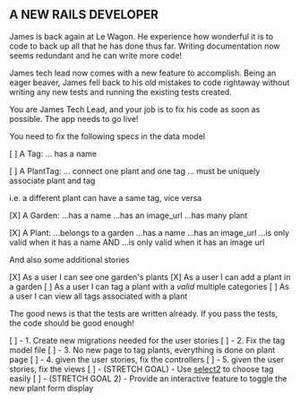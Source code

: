 ## A NEW RAILS DEVELOPER

James is back again at Le Wagon.
He experience how wonderful it is to code to back up all that
he has done thus far. Writing documentation now seems redundant
and he can write more code!

James tech lead now comes with a new feature to accomplish.
Being an eager beaver, James fell back to his old mistakes to
code rightaway without writing any new tests and running the existing tests created.

You are James Tech Lead, and your job is to fix his code as
soon as possible. The app needs to go live!

You need to fix the following specs in the data model

[ ] A Tag:
... has a name

[ ] A PlantTag:
... connect one plant and one tag
... must be uniquely associate plant and tag

i.e. a different plant can have a same tag, vice versa

[X] A Garden:
...has a name
...has an image_url
...has many plant

[X] A Plant:
...belongs to a garden
...has a name
...has an image_url
...is only valid when it has a name AND
...is only valid when it has an image url

And also some additional stories

[X] As a user I can see one garden's plants
[X] As a user I can add a plant in a garden
[ ] As a user I can tag a plant with a _valid_ multiple categories
[ ] As a user I can view all tags associated with a plant

The good news is that the tests are written already.
If you pass the tests, the code should be good enough!

[ ] - 1. Create new migrations needed for the user stories
[ ] - 2. Fix the tag model file
[ ] - 3. No new page to tag plants, everything is done on plant page
[ ] - 4. given the user stories, fix the controllers
[ ] - 5. given the user stories, fix the views
[ ] - (STRETCH GOAL) - Use [select2](https://select2.org/getting-started/basic-usage#multi-select-boxes-pillbox) to choose tag easily
[ ] - (STRETCH GOAL 2) - Provide an interactive feature to toggle the new plant form display
